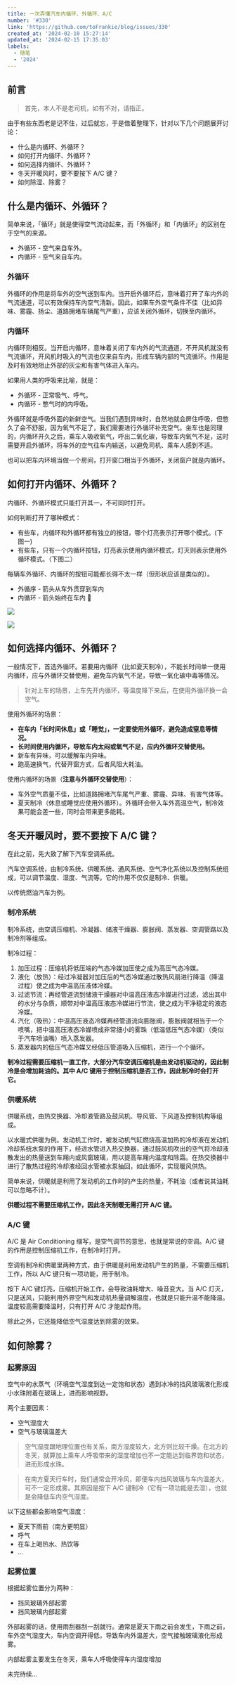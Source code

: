 ```yaml
---
title: 一次弄懂汽车内循环、外循环、A/C
number: '#330'
link: 'https://github.com/toFrankie/blog/issues/330'
created_at: '2024-02-10 15:27:14'
updated_at: '2024-02-15 17:35:03'
labels:
  - 随笔
  - '2024'
---
```

## 前言

> 首先，本人不是老司机，如有不对，请指正。

由于有些东西老是记不住，过后就忘，于是借着整理下，针对以下几个问题展开讨论：

- 什么是内循环、外循环？
- 如何打开内循环、外循环？
- 如何选择内循环、外循环？
- 冬天开暖风时，要不要按下 A/C 键？
- 如何除湿、除雾？

## 什么是内循环、外循环？

简单来说，「循环」就是使得空气流动起来，而「外循环」和「内循环」的区别在于空气的来源。

- 外循环 - 空气来自车外。
- 内循环 - 空气来自车内。

### 外循环

外循环的作用是将车外的空气送到车内。当开启外循环后，意味着打开了车内外的气流通道，可以有效保持车内空气清新。因此，如果车外空气条件不佳（比如异味、雾霾、扬尘、道路拥堵车辆尾气严重），应该关闭外循环，切换至内循环。

### 内循环

内循环则相反。当开启内循环，意味着关闭了车内外的气流通道，不开风机就没有气流循环，开风机时吸入的气流也仅来自车内，形成车辆内部的气流循环。作用是及时有效地阻止外部的灰尘和有害气体进入车内。

如果用人类的呼吸来比喻，就是：

- 外循环 - 正常吸气、呼气。
- 内循环 - 憋气时的内呼吸。

外循环就是呼吸外面的新鲜空气。当我们遇到异味时，自然地就会屏住呼吸，但憋久了会不舒服，因为氧气不足了，我们需要进行外循环补充空气。坐车也是同理的，内循环开久之后，乘车人吸收氧气，呼出二氧化碳，导致车内氧气不足，这时需要开启外循环，将车外的空气往车内输送，以避免司机、乘车人感到不适。

也可以把车内环境当做一个房间，打开窗口相当于外循环，关闭窗户就是内循环。

## 如何打开内循环、外循环？

内循环、外循环模式只能打开其一，不可同时打开。

如何判断打开了哪种模式：

- 有些车，内循环和外循环都有独立的按钮，哪个灯亮表示打开哪个模式。(下图一)
- 有些车，只有一个内循环按钮，灯亮表示使用内循环模式，灯灭则表示使用外循环模式。（下图二）

每辆车外循环、内循环的按钮可能都长得不太一样（但形状应该是类似的）。

- 外循序 - 箭头从车外贯穿到车内
- 内循环 - 箭头始终在车内 🔁

![](https://cdn.jsdelivr.net/gh/toFrankie/blog@main/images/2024/2/1707564830636.png)

![](https://cdn.jsdelivr.net/gh/toFrankie/blog@main/images/2024/2/1707564554073.png)

## 如何选择内循环、外循环？

一般情况下，首选外循环。若要用内循环（比如夏天制冷），不能长时间单一使用内循环，应与外循环交替使用，避免车内氧气不足，导致一氧化碳中毒等情况。


> 针对上车的场景，上车先开内循环，等温度降下来后，在使用外循环换一会空气。


使用外循环的场景：

- **在车内「长时间休息」或「睡觉」，一定要使用外循环，避免造成窒息等情况。**
- **长时间使用内循环，导致车内太闷或氧气不足，应内外循环交替使用。**
- 新车有异味，可以缓解车内异味。
- 跑高速换气，代替开窗方式，后者风阻大耗油。


使用内循环的场景（**注意与外循环交替使用**）：

- 车外空气质量不佳，比如道路拥堵汽车尾气严重、雾霾、异味、有害气体等。
- 夏天制冷（休息或睡觉应使用外循环）。外循环会带入车外高温空气，制冷效果可能会差一些，同时会带来更多能耗。


## 冬天开暖风时，要不要按下 A/C 键？

在此之前，先大致了解下汽车空调系统。

汽车空调系统，由制冷系统、供暖系统、通风系统、空气净化系统以及控制系统组成，可以调节温度、湿度、气流等。它的作用不仅仅是制冷、供暖。

以传统燃油汽车为例。

### 制冷系统

制冷系统，由空调压缩机、冷凝器、储液干燥器、膨胀阀、蒸发器、空调管路以及制冷剂等组成。

制冷过程：

1. 加压过程：压缩机将低压端的气态冷媒加压使之成为高压气态冷媒。
2. 液化（放热）：经过冷凝器对加压后的气态冷媒通过散热风扇进行降温（降温过程）使之成为中温高压液体冷媒。
3. 过滤节流：再经管道流到储液干燥器对中温高压液态冷媒进行过滤，滤出其中的水分与杂质，顺带对中温高压液态冷媒进行节流，使之成为干净稳定的液态冷媒。
4. 汽化（吸热）：中温高压液态冷媒再经管道流向膨胀阀，膨胀阀就相当于一个喷嘴，把中温高压液态冷媒喷成非常细小的雾珠（低温低压气态冷媒）（类似于汽车喷油嘴）喷入蒸发器。
5. 蒸发器内的低压气态冷媒又经低压管道吸入压缩机，进行一个个循环。

**制冷过程需要压缩机一直工作，大部分汽车空调压缩机是由发动机驱动的，因此制冷是会增加耗油的。其中 A/C 键用于控制压缩机是否工作，因此制冷时会打开它。**

### 供暖系统

供暖系统，由热交换器、冷却液管路及鼓风机、导风管、下风道及控制机构等组成。

以水暖式供暖为例。发动机工作时，被发动机气缸燃烧高温加热的冷却液在发动机冷却系统水泵的作用下，经进水管进入热交换器，通过鼓风机吹出的空气将冷却液散发出的热量送到车厢内或风窗玻璃，用以提高车厢内温度和除霜。在热交换器中进行了散热过程的冷却液经回水管被水泵抽回，如此循环，实现暖风供热。

简单来说，供暖就是利用了发动机的工作时的产生的热量，不耗油（或者说其油耗可以忽略不计）。

**供暖过程不需要压缩机工作，因此冬天制暖无需打开 A/C 键。**

### A/C 键

A/C 是 Air Conditioning 缩写，是空气调节的意思，也就是常说的空调。A/C 键的作用是控制压缩机工作，在制冷时打开。

空调有制冷和供暖里两种方式，由于供暖是利用发动机产生的热量，不需要压缩机工作，所以 A/C 键只有一项功能，用于制冷。

按下 A/C 键灯亮，压缩机开始工作，会导致油耗增大、噪音变大。当 A/C 灯灭，只是送风，只能利用外界空气和发动机热量调解温度，也就是只能升温不能降温。温度较高需要降温时，只有打开 A/C 才能起作用。

除此之外，它还能降低空气湿度达到除雾的效果。

## 如何除雾？

### 起雾原因

空气中的水蒸气（环境空气湿度到达一定饱和状态）遇到冰冷的挡风玻璃液化形成小水珠附着在玻璃上，进而影响视野。

两个主要因素：

- 空气湿度大
- 空气与玻璃温差大

> 空气湿度跟地理位置也有关系，南方湿度较大，北方则比较干燥。在北方的冬天，就算加上乘车人呼吸带来的湿度增加也不一定能达到临界饱和状态，进而形成水珠。

> 在南方夏天行车时，我们通常会开冷风，即便车内挡风玻璃与车内温差大，可不一定形成雾。其原因是按下 A/C 键制冷（它有一项功能是去湿），也就是会降低车内空气湿度。

以下这些都会影响空气湿度：

- 夏天下雨前（南方更明显）
- 呼气
- 在车上喝热水、热饮等
- ...

### 起雾位置

根据起雾位置分为两种：

- 挡风玻璃外部起雾
- 挡风玻璃内部起雾

外部起雾的话，使用雨刮器刮一刮就行。通常是夏天下雨之前会发生，下雨之前，车外空气湿度大，车内空调开得低，导致车内外温差大，空气接触玻璃液化形成雾。

内部起雾主要发生在冬天，乘车人呼吸使得车内湿度增加



未完待续...

<!--

## other

汽车鼓风机是汽车空调系统中的重要组成部分，它的工作原理是通过鼓风机将空气引入车内，实现空气循环和温度调节。

## A/C

Air conditioner 空气调节器

1. 按下AC，压缩机开始工作，会导致油耗增大噪音变大。AC不亮的时候，只是送风，只能利用外界空气和发动机热量调解温度，说白了就是只能升温不能降温。

驾驶室温度较低时候，需要加热升温，这时候不需要打开AC。而温度较高需要降温的时候，只有打开AC才能起作用

2. 提供制冷和除湿。

3. A/C全称是air condition，理解为空气控制或空气调解，它通过空调压缩机的不同运转方式来达到制冷或制暖的目的，因此它有制冷和制暖的双重涵义。但是在汽车上，由于车载空调的制热是由发动机冷的热量提供，因此A/C的功能便只剩下制冷这一项。当A/C打开时，即意味着车辆空调压缩机开始工作。

4. 按下A/C键，油耗会增加。另外，当你按下A/C键时，汽车空调压缩机就会一直工作。而大部分汽车空调压缩机是由发动机驱动的，那势必会造成汽车油耗和发动机负担的增加。

## 观点
暖风挡+打开A/C开关的时候=干燥的暖风 用处：刚刚启动的时候，建议打开A/C开关，目的是通过压缩机来为车内除湿，降低湿度，为玻璃除雾，如果等车内温度恒定以后就可以关闭A/C。 而且要说明的是，即使打开了A/C开关，并不是代表压缩机一定是吹出来的是冷风，如果把空调调到暖风挡吹出来的就是暖风。 但暖风除雾有个问题，就是车窗会先略微起雾，然后雾气才能散开，所以在车辆开始行驶前一定要除雾完成了再驾驶。 内循环还是外循环？ 其实这个跟冷风暖风其实没有关系的，大家往往觉得车外温度低，车内温度高，如果打开了外循环是不是就增加能耗了？ 其实不是的，车内的暖风不同于冷风来自于压缩机，而暖风则是来自于车内水箱的温度，这样就是为什么车辆刚刚启动的时候，即使打开了暖风，车内温度也上不来的原因了。等到车辆行驶几分钟后，水箱温度达到了正常水温，车内空调的出风口吹的就是暖风了。 因此，内循环和外循环主要取决于天气，如果天气质量良好的时候，完全可以打开外循环，这样让新鲜空气流动进来，也防止开车的时候打瞌睡，如果空气质量差，建议就要选择内循环了。

作者：懂车天天答
链接：https://www.zhihu.com/question/404338951/answer/2277806863
来源：知乎
著作权归作者所有。商业转载请联系作者获得授权，非商业转载请注明出处。

## 开空调

空调的按键有好几个，想要打开空调，必须打开风量旋钮，然后按下AC开关才能制冷。

## 夏天用间歇使用“AC”键

在夏季，酷暑难耐，如果你真的想开空调，降低温度，然后按“AC”键。然而，我们知道，开冷空调一段时间后，车内温度会很快降下来，甚至他们无法忍受寒冷。在这个时候，我的许多朋友的做法是适当提高温度。

事实上，有一个更好的办法，那就是在这个时候为“AC”键返回，让风温度自然恢复慢，这个时候，由于最低温度是关键本身就是爽，加上剩下的效果冷却的，能有效地使车辆内部的温度维持在合适的温度下相当长的时间。当车内温度上升至觉得有点热，然后按下“AC”键，车内温度下降。
-->
